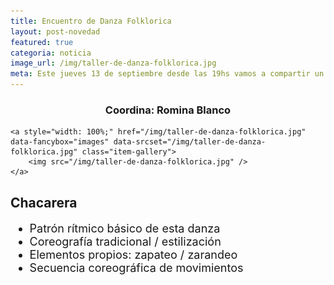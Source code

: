 ```yaml
---
title: Encuentro de Danza Folklorica
layout: post-novedad
featured: true
categoria: noticia
image_url: /img/taller-de-danza-folklorica.jpg
meta: Este jueves 13 de septiembre desde las 19hs vamos a compartir un espacio de chacarera para todes.
---
```


<h3 style="text-align: center;">Coordina: Romina Blanco</h3>



<div style="position: relative;">
	<div class="gallery col-3">

	<a style="width: 100%;" href="/img/taller-de-danza-folklorica.jpg" data-fancybox="images" data-srcset="/img/taller-de-danza-folklorica.jpg" class="item-gallery">
		<img src="/img/taller-de-danza-folklorica.jpg" />
	</a>

</div>
</div>


<h2>Chacarera</h2>

<ul style="font-size: 18px;">
	<li>Patrón rítmico básico de esta danza</li>
	<li>Coreografía tradicional / estilización</li>
	<li>Elementos propios: zapateo / zarandeo</li>
	<li>Secuencia coreográfica de movimientos</li>
</ul>
